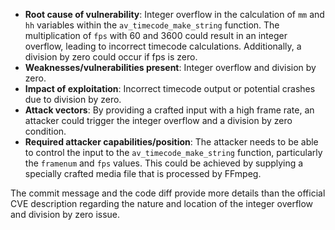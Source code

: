 - **Root cause of vulnerability**: Integer overflow in the calculation of `mm` and `hh` variables within the `av_timecode_make_string` function. The multiplication of `fps` with 60 and 3600 could result in an integer overflow, leading to incorrect timecode calculations. Additionally, a division by zero could occur if fps is zero.
- **Weaknesses/vulnerabilities present**: Integer overflow and division by zero.
- **Impact of exploitation**: Incorrect timecode output or potential crashes due to division by zero.
- **Attack vectors**: By providing a crafted input with a high frame rate, an attacker could trigger the integer overflow and a division by zero condition.
- **Required attacker capabilities/position**: The attacker needs to be able to control the input to the `av_timecode_make_string` function, particularly the `framenum` and `fps` values. This could be achieved by supplying a specially crafted media file that is processed by FFmpeg.

The commit message and the code diff provide more details than the official CVE description regarding the nature and location of the integer overflow and division by zero issue.